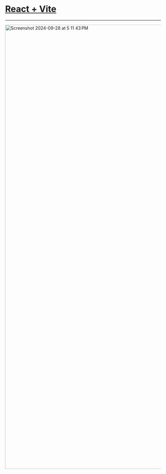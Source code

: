 # [React + Vite](https://66f7eb50e1063bc57c74f7f4--venerable-belekoy-841fec.netlify.app/)

---
<img width="1438" alt="Screenshot 2024-09-28 at 5 11 43 PM" src="https://github.com/user-attachments/assets/743adba2-c474-4d21-8881-26645965c49a">
